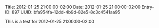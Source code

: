 Title: 2012-01-25 21:00:00-02:00
Date: 2012-01-25 21:00:00-02:00
Entry-ID: 897
UUID: bfa954fa-12dd-4b9d-82e5-8c3c4541aa95

This is a test for 2012-01-25 21:00:00-02:00
